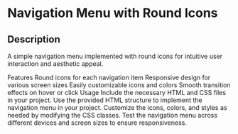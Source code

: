 # Navigation Menu with Round Icons
<h2>Description</h2>
A simple navigation menu implemented with round icons for intuitive user interaction and aesthetic appeal.

Features
Round icons for each navigation item
Responsive design for various screen sizes
Easily customizable icons and colors
Smooth transition effects on hover or click
Usage
Include the necessary HTML and CSS files in your project.
Use the provided HTML structure to implement the navigation menu in your project.
Customize the icons, colors, and styles as needed by modifying the CSS classes.
Test the navigation menu across different devices and screen sizes to ensure responsiveness.
